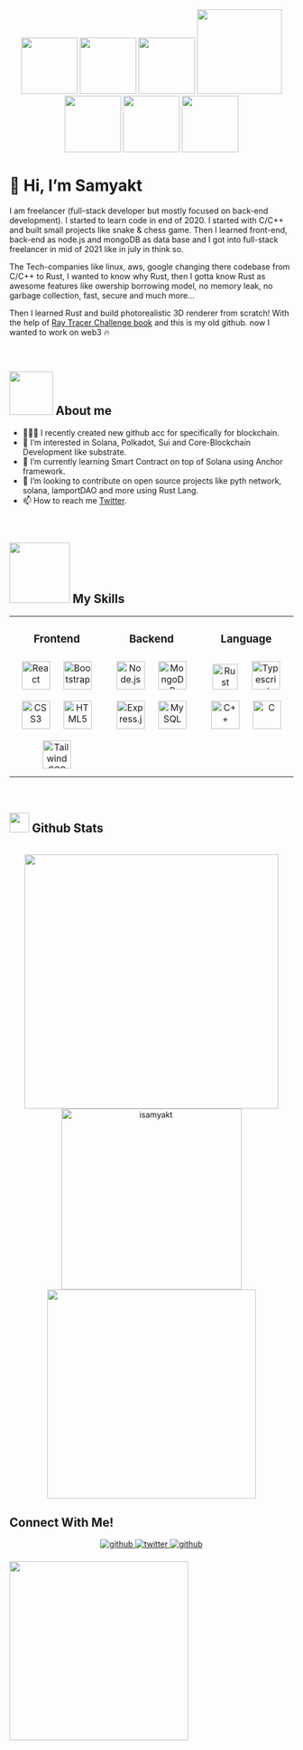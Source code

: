<!-- ![Coding image](https://user-images.githubusercontent.com/116967403/205659188-193f4ab2-2a74-436b-a93b-045393901c82.gif) -->
<div align="center" style="display:inline-block;flex-wrap:nowrap";>
<img src = "https://user-images.githubusercontent.com/116967403/209361957-26753fc3-d067-4889-96b6-1fd6168497d4.png" width = "100px" />
<img src = "https://user-images.githubusercontent.com/116967403/209361990-4ed21fe3-4cf5-420e-b5a9-b67ded0b13f5.png" width = "100px" />
<img src = "https://user-images.githubusercontent.com/116967403/209362018-5324e5d5-213b-4c96-89f8-71d4187a780a.png" width = "100px" />
<img src = "https://user-images.githubusercontent.com/116967403/208234086-64908140-f9ae-4d98-80a6-4977032e3966.gif" width = "150px" />
<img src = "https://user-images.githubusercontent.com/116967403/209362018-5324e5d5-213b-4c96-89f8-71d4187a780a.png" width = "100px" />
<img src = "https://user-images.githubusercontent.com/116967403/209362048-121fd6e0-816f-4dba-9c95-c8a61d1febbc.png" width = "100px" />
<img src = "https://user-images.githubusercontent.com/116967403/209362079-c989822d-dd07-4bf7-a385-9bdb4cb4a29d.png" width = "100px" />
</div>



# 👋 Hi, I’m Samyakt

I am freelancer (full-stack developer but mostly focused on back-end development). I started to learn code in end of 2020. I started with C/C++ and built small projects like snake & chess game. 
Then I learned front-end, back-end as node.js and mongoDB as data base and I got into full-stack freelancer in mid of 2021 like in july in think so. 

The Tech-companies like linux, aws, google changing there codebase from C/C++ to Rust, I wanted to know why Rust, then I gotta know Rust as awesome features like 
owership borrowing model, no memory leak, no garbage collection, fast, secure and much more... 

Then I learned Rust and build photorealistic 3D renderer from scratch!
With the help of [Ray Tracer Challenge book](https://github.com/codingxjourney/ray-tracer-challenge) and this is my old github.
now I wanted to work on web3 🔥

<br>

<!-- <div align="center" style="display:inline-block;flex-wrap:nowrap";> -->
<!--     <img src = "https://user-images.githubusercontent.com/116967403/209358108-d5d6828f-3c39-495f-ad77-de73c65688ad.jpeg" />
    <img src = "https://user-images.githubusercontent.com/116967403/208234086-64908140-f9ae-4d98-80a6-4977032e3966.gif" width = 500px />
    <img src = "https://user-images.githubusercontent.com/116967403/209358069-ef0ea2a6-4441-4f2f-9c4b-5a5f52ce95b8.jpeg" /> -->
<!--     <img src="https://user-images.githubusercontent.com/116967403/209358391-7f2afaa6-b7fa-4141-b4bb-85eada86d834.png" /> -->
    
<!-- <img src = "https://user-images.githubusercontent.com/116967403/209361957-26753fc3-d067-4889-96b6-1fd6168497d4.png" width = "100px" />
<img src = "https://user-images.githubusercontent.com/116967403/209361990-4ed21fe3-4cf5-420e-b5a9-b67ded0b13f5.png" width = "100px" />
<img src = "https://user-images.githubusercontent.com/116967403/209362018-5324e5d5-213b-4c96-89f8-71d4187a780a.png" width = "100px" />
<img src = "https://user-images.githubusercontent.com/116967403/208234086-64908140-f9ae-4d98-80a6-4977032e3966.gif" width = "150px" />
<img src = "https://user-images.githubusercontent.com/116967403/209362018-5324e5d5-213b-4c96-89f8-71d4187a780a.png" width = "100px" />
<img src = "https://user-images.githubusercontent.com/116967403/209362048-121fd6e0-816f-4dba-9c95-c8a61d1febbc.png" width = "100px" />
<img src = "https://user-images.githubusercontent.com/116967403/209362079-c989822d-dd07-4bf7-a385-9bdb4cb4a29d.png" width = "100px" /> -->


<!-- <img src = "https://user-images.githubusercontent.com/116967403/209361998-4683dd5d-ae28-4a3e-a534-88951eaba903.png" width = 100px> -->
<!--     https://user-images.githubusercontent.com/116967403/209358391-7f2afaa6-b7fa-4141-b4bb-85eada86d834.png -->
    
<!-- </div> -->

<!-- ## <picture><img src = "https://user-images.githubusercontent.com/116967403/206915594-ee9cc1cd-a287-4fce-bd53-4c6c3ccb3bba.gif" width = 50px></picture> **About me** -->

## <img src = "https://user-images.githubusercontent.com/116967403/209361998-4683dd5d-ae28-4a3e-a534-88951eaba903.png" width = "77px" /> **About me**

- 👨🏻‍💻 I recently created new github acc for specifically for blockchain.
- 👀 I’m interested in Solana, Polkadot, Sui and Core-Blockchain Development like substrate.
- 🌱 I’m currently learning Smart Contract on top of Solana using Anchor framework.
- 💞️ I’m looking to contribute on open source projects like pyth network, solana, lamportDAO and more using Rust Lang.
- 📫 How to reach me [Twitter](https://github.com/isamyakt).
  
<!---
isamyakt/isamyakt is a ✨ special ✨ repository because its `README.md` (this file) appears on your GitHub profile.
You can click the Preview link to take a look at your changes.
  <img src="https://github-readme-streak-stats.herokuapp.com/?user=isamyakt&theme=tokyonight" width="375" alt="mystrek"/>
  <img src="https://user-images.githubusercontent.com/116967403/208233301-57bb0255-c750-4379-b81a-63459d668e63.gif" width = "25" />
  <img src="https://media2.giphy.com/media/QssGEmpkyEOhBCb7e1/giphy.gif?cid=ecf05e47a0n3gi1bfqntqmob8g9aid1oyj2wr3ds3mg700bl&rid=giphy.gif" width ="25">


--->
<br>

## <img src="https://user-images.githubusercontent.com/116967403/208233301-57bb0255-c750-4379-b81a-63459d668e63.gif" width = "107px" /> <b> My Skills</b> 


<table align="center">
<tr><td align="top" width="33%">

<h3 align="center">Frontend </h3>
<div align="center">  
<a href="https://reactjs.org/" target="_blank"><img style="margin: 10px" src="https://profilinator.rishav.dev/skills-assets/react-original-wordmark.svg" alt="React" height="50" /></a>  
<a href="https://getbootstrap.com/docs/3.4/javascript/" target="_blank"><img style="margin: 10px" src="https://profilinator.rishav.dev/skills-assets/bootstrap-plain.svg" alt="Bootstrap" height="50" /></a>  
<a href="https://www.w3schools.com/css/" target="_blank"><img style="margin: 10px" src="https://profilinator.rishav.dev/skills-assets/css3-original-wordmark.svg" alt="CSS3" height="50" /></a>  
<a href="https://en.wikipedia.org/wiki/HTML5" target="_blank"><img style="margin: 10px" src="https://profilinator.rishav.dev/skills-assets/html5-original-wordmark.svg" alt="HTML5" height="50" /></a>  
<a href="https://www.tailwindcss.com/" target="_blank"><img style="margin: 10px" src="https://profilinator.rishav.dev/skills-assets/tailwindcss.svg" alt="Tailwind CSS" height="50" /></a>  
</div>

</td><td valign="top" width="33%">



<h3 align="center">Backend </h3>
<div align="center">  
<a href="https://nodejs.org/" target="_blank"><img style="margin: 10px" src="https://profilinator.rishav.dev/skills-assets/nodejs-original-wordmark.svg" alt="Node.js" height="50" /></a>  
<a href="https://www.mongodb.com/" target="_blank"><img style="margin: 10px" src="https://profilinator.rishav.dev/skills-assets/mongodb-original-wordmark.svg" alt="MongoDB" height="50" /></a>
 <a href="https://expressjs.com/" target="_blank"><img style="margin: 10px" src="https://profilinator.rishav.dev/skills-assets/express-original-wordmark.svg" alt="Express.js" height="50" /></a>  
<a href="https://www.mysql.com/" target="_blank"><img style="margin: 10px" src="https://profilinator.rishav.dev/skills-assets/mysql-original-wordmark.svg" alt="MySQL" height="50" /></a>  
</div>

</td><td valign="top" width="33%">



<h3 align="center">Language </h3>
<div align="center">  
<a href="https://www.rust-lang.org/" target="_blank"><img style="margin: 10px" src="https://www.axelerant.com/hubfs/Building%20a%20Decoupled%20App%20in%20Rust%20Feature%20Image-1.svg" alt="Rust" height="45" /></a>  
<a href="https://www.typescriptlang.org/" target="_blank"><img style="margin: 10px" src="https://profilinator.rishav.dev/skills-assets/typescript-original.svg" alt="Typescript" height="50" /></a>  
<a href="https://www.cplusplus.com/" target="_blank"><img style="margin: 10px" src="https://profilinator.rishav.dev/skills-assets/cplusplus-original.svg" alt="C++" height="50" /></a>  
<a href="https://www.cprogramming.com/" target="_blank"><img style="margin: 10px" src="https://profilinator.rishav.dev/skills-assets/c-original.svg" alt="C" height="50" /></a>  
</div>

</td></tr></table>

<br/>  


<!-- <p align="center"> 
  
- **Languages**:
    
    ![Rust](https://img.shields.io/badge/Rust%20-%2314354C.svg?style=for-the-badge&logo=rust&logoColor=orange)
    ![Javascript](https://img.shields.io/badge/Javascript%20-%2314354C.svg?style=for-the-badge&logo=javascript&logoColor=yellow)
    <br>
    ![C](https://img.shields.io/badge/C%20-%232370ED.svg?style=for-the-badge&logo=c&logoColor=white)
    ![C++](https://img.shields.io/badge/C++%20-%2300599C.svg?style=for-the-badge&logo=c%2B%2B&logoColor=white)
-->
  
## <img src="https://media.giphy.com/media/iY8CRBdQXODJSCERIr/giphy.gif" width="35"><b> Github Stats </b>
<br>

<div align="center">

<a href="https://github.com/isamyakt/">
  <img src="https://github-readme-stats.vercel.app/api?username=isamyakt&include_all_commits=true&count_private=true&show_icons=true&line_height=20&title_color=7A7ADB&icon_color=2234AE&text_color=D3D3D3&bg_color=0,000000,130F40" width="450"/>
  <img src="https://github-readme-stats.vercel.app/api/top-langs?username=isamyakt&show_icons=true&locale=en&layout=compact&line_height=20&title_color=7A7ADB&icon_color=2234AE&text_color=D3D3D3&bg_color=0,000000,130F40" width="320"  alt="isamyakt"/>
  <img width="370" src="https://github-readme-streak-stats.herokuapp.com/?user=isamyakt&theme=blue-green" />
    
</a>
    
    
<!-- 
  <p align="center"> <a href="https://github.com/ryo-ma/github-profile-trophy"><img src="https://github-profile-trophy.vercel.app/?username=isamyakt&theme=dracula&column=7" alt="isamyakt" /></a> </p> -->
</div>

<!-- 
[![](https://visitcount.itsvg.in/api?id=isamyakt&icon=0&color=0)](https://visitcount.itsvg.in)
[![@isamyakt's Holopin board](https://holopin.me/isamyakt)](https://holopin.io/@isamyakt) -->

## Connect With Me!
<div align="center">
<a href="https://github.com/isamyakt" target="_blank">
    <img src=https://img.shields.io/badge/github-%2324292e.svg?&style=for-the-badge&logo=github&logoColor=white alt=github style="margin-bottom: 5px;" />
</a>
<a href="https://twitter.com/isamyakt" target="_blank">
    <img src=https://img.shields.io/badge/twitter-%2300acee.svg?&style=for-the-badge&logo=twitter&logoColor=white alt=twitter style="margin-bottom: 5px;" />
</a>
<a href="https://instagram.com/isamyakt" target="_blank">
    <img src=https://img.shields.io/badge/instagram-%2324292e.svg?&style=for-the-badge&logo=instagram&logoColor=white alt=github style="margin-bottom: 5px;" />
</a>
</div>  

<br/>

<div align="center" style="display:inline-block;flex-wrap:nowrap";>
    <img src="https://user-images.githubusercontent.com/116967403/208232976-91f0b77a-bc39-4dbb-83a3-3c4ebad98b52.gif" width = "317px"/>
</div>

